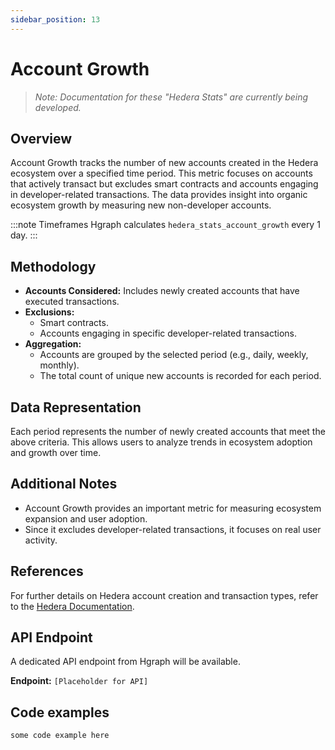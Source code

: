 ```yaml
---
sidebar_position: 13
---
```


# Account Growth

> *Note: Documentation for these "Hedera Stats" are currently being developed.*

## Overview
Account Growth tracks the number of new accounts created in the Hedera ecosystem over a specified time period. This metric focuses on accounts that actively transact but excludes smart contracts and accounts engaging in developer-related transactions. The data provides insight into organic ecosystem growth by measuring new non-developer accounts.

:::note Timeframes
Hgraph calculates `hedera_stats_account_growth` every 1 day.
:::

## Methodology
- **Accounts Considered:** Includes newly created accounts that have executed transactions.
- **Exclusions:**
  - Smart contracts.
  - Accounts engaging in specific developer-related transactions.
- **Aggregation:**
  - Accounts are grouped by the selected period (e.g., daily, weekly, monthly).
  - The total count of unique new accounts is recorded for each period.

## Data Representation
Each period represents the number of newly created accounts that meet the above criteria. This allows users to analyze trends in ecosystem adoption and growth over time.

## Additional Notes
- Account Growth provides an important metric for measuring ecosystem expansion and user adoption.
- Since it excludes developer-related transactions, it focuses on real user activity.

## References
For further details on Hedera account creation and transaction types, refer to the [Hedera Documentation](https://docs.hedera.com).

## API Endpoint
A dedicated API endpoint from Hgraph will be available.

**Endpoint:** `[Placeholder for API]`

## Code examples

```
some code example here
```